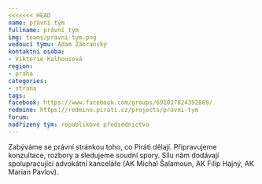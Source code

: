 ```yaml
---
<<<<<<< HEAD
name: právní tým
fullname: právní tým
img: teams/pravni-tym.png
vedoucí týmu: Adam Zábranský
kontaktní osoba:
- Viktorie Kalhousová
region:
- praha
categories:
- strana
tags:
facebook: https://www.facebook.com/groups/691037824392869/
redmine: https://redmine.pirati.cz/projects/pravni-tym
forum:
nadřízený tým: republikové předsednictvo
---
```


Zabýváme se právní stránkou toho, co Piráti dělají. Připravujeme konzultace, rozbory a sledujeme soudní spory. Sílu nám dodávají spolupracující advokátní kanceláře (AK Michal Šalamoun, AK Filip Hajný, AK Marian Pavlov).
